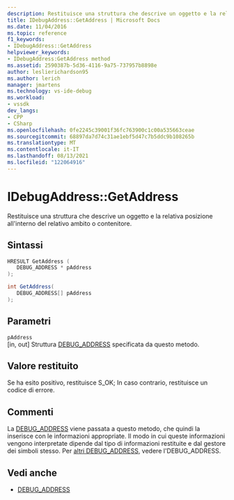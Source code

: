 ```yaml
---
description: Restituisce una struttura che descrive un oggetto e la relativa posizione all'interno del relativo ambito o contenitore.
title: IDebugAddress::GetAddress | Microsoft Docs
ms.date: 11/04/2016
ms.topic: reference
f1_keywords:
- IDebugAddress::GetAddress
helpviewer_keywords:
- IDebugAddress:GetAddress method
ms.assetid: 2590387b-5d36-4116-9a75-737957b8898e
author: leslierichardson95
ms.author: lerich
manager: jmartens
ms.technology: vs-ide-debug
ms.workload:
- vssdk
dev_langs:
- CPP
- CSharp
ms.openlocfilehash: 0fe2245c39001f36fc763900c1c00a535663ceae
ms.sourcegitcommit: 68897da7d74c31ae1ebf5d47c7b5ddc9b108265b
ms.translationtype: MT
ms.contentlocale: it-IT
ms.lasthandoff: 08/13/2021
ms.locfileid: "122064916"
---
```

# <a name="idebugaddressgetaddress"></a>IDebugAddress::GetAddress
Restituisce una struttura che descrive un oggetto e la relativa posizione all'interno del relativo ambito o contenitore.

## <a name="syntax"></a>Sintassi

```cpp
HRESULT GetAddress (
   DEBUG_ADDRESS * pAddress
);
```

```csharp
int GetAddress(
   DEBUG_ADDRESS[] pAddress
);
```

## <a name="parameters"></a>Parametri
`pAddress`\
[in, out] Struttura [DEBUG_ADDRESS](../../../extensibility/debugger/reference/debug-address.md) specificata da questo metodo.

## <a name="return-value"></a>Valore restituito
 Se ha esito positivo, restituisce S_OK; In caso contrario, restituisce un codice di errore.

## <a name="remarks"></a>Commenti
 La [DEBUG_ADDRESS](../../../extensibility/debugger/reference/debug-address.md) viene passata a questo metodo, che quindi la inserisce con le informazioni appropriate. Il modo in cui queste informazioni vengono interpretate dipende dal tipo di informazioni restituite e dal gestore dei simboli stesso. Per [altri DEBUG_ADDRESS,](../../../extensibility/debugger/reference/debug-address.md) vedere l'DEBUG_ADDRESS.

## <a name="see-also"></a>Vedi anche
- [DEBUG_ADDRESS](../../../extensibility/debugger/reference/debug-address.md)
